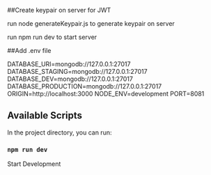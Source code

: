 ##Create keypair on server for JWT

run node generateKeypair.js to generate keypair on server

run npm run dev to start server


##Add .env file

DATABASE_URI=mongodb://127.0.0.1:27017
DATABASE_STAGING=mongodb://127.0.0.1:27017
DATABASE_DEV=mongodb://127.0.0.1:27017
DATABASE_PRODUCTION=mongodb://127.0.0.1:27017
ORIGIN=http://localhost:3000
NODE_ENV=development
PORT=8081


## Available Scripts

In the project directory, you can run:

### `npm run dev`
Start Development

 